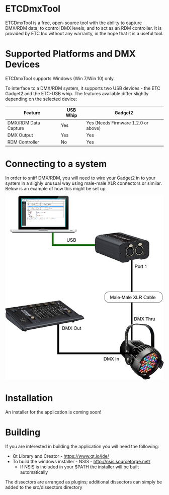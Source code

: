 # ETCDmxTool
ETCDmxTool is a free, open-source tool with the ability to capture DMX/RDM data; to control DMX levels; and to act as an RDM controller. It is provided by ETC Inc without any warranty, in the hope that it is a useful tool.

# Supported Platforms and DMX Devices
ETCDmxTool supports Windows (Win 7/Win 10) only.

To interface to a DMX/RDM system, it supports two USB devices - the ETC Gadget2 and the ETC-USB whip. The features available differ slightly depending on the selected device:

| Feature              | USB Whip | Gadget2                             |
|----------------------|----------|-------------------------------------|
| DMX/RDM Data Capture | Yes      | Yes (Needs Firmware 1.2.0 or above) |
| DMX Output           | Yes      | Yes                                 |
| RDM Controller       | No       | Yes                                 |

# Connecting to a system
In order to sniff DMX/RDM, you will need to wire your Gadget2 in to your system in a slighly unusual way using male-male XLR connectors or similar. Below is an example of how this might be set up.

![How to sniff graphic](./doc/HowToSniff.png)

# Installation
An installer for the application is coming soon!

# Building
If you are interested in building the application you will need the following:

* Qt Library and Creator - https://www.qt.io/ide/
* To build the windows installer - NSIS - http://nsis.sourceforge.net/
	* If NSIS is included in your $PATH the installer will be built automatically

The dissectors are arranged as plugins; additional dissectors can simply be added to the src/dissectors directory
